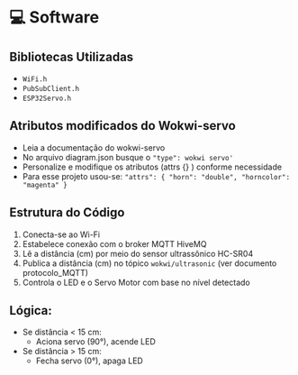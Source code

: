 # 💻 Software

## Bibliotecas Utilizadas
- `WiFi.h`
- `PubSubClient.h`
- `ESP32Servo.h`

## Atributos modificados do Wokwi-servo 
- Leia a documentação do wokwi-servo
- No arquivo diagram.json busque o `"type": wokwi servo'`
- Personalize e modifique os atributos (attrs {} ) conforme necessidade
- Para esse projeto usou-se: `"attrs": { "horn": "double", "horncolor": "magenta" }`

## Estrutura do Código
1. Conecta-se ao Wi-Fi
2. Estabelece conexão com o broker MQTT HiveMQ
3. Lê a distância (cm) por meio do sensor ultrassônico HC-SR04 
4. Publica a distância (cm) no tópico `wokwi/ultrasonic` (ver documento protocolo_MQTT)
5. Controla o LED e o Servo Motor com base no nível detectado

## Lógica:
- Se distância < 15 cm:
  - Aciona servo (90°), acende LED
- Se distância > 15 cm:
  - Fecha servo (0°), apaga LED
